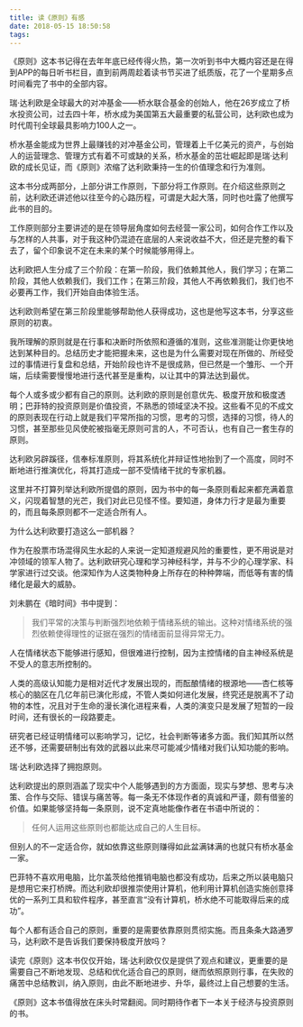 ```yaml
---
title: 读《原则》有感
date: 2018-05-15 18:50:58
tags:
---
```


《原则》这本书记得在去年年底已经传得火热，第一次听到书中大概内容还是在得到APP的每日听书栏目，直到前两周趁着读书节买进了纸质版，花了一个星期多点时间看完了书中的全部内容。


瑞·达利欧是全球最大的对冲基金——桥水联合基金的创始人，他在26岁成立了桥水投资公司，过去四十年，桥水成为美国第五大最重要的私营公司，达利欧也成为时代周刊全球最具影响力100人之一。<!-- more -->


桥水基金能成为世界上最赚钱的对冲基金公司，管理着上千亿美元的资产，与创始人的运营理念、管理方式有着不可或缺的关系，桥水基金的茁壮崛起即是瑞·达利欧的成长见证，而《原则》浓缩了达利欧秉持一生的价值理念和行为准则。


这本书分成两部分，上部分讲工作原则，下部分将工作原则。在介绍这些原则之前，达利欧还讲述他以往至今的心路历程，可谓是大起大落，同时也吐露了他撰写此书的目的。


工作原则部分主要讲述的是在领导层角度如何去经营一家公司，如何合作工作以及与怎样的人共事，对于我这种仍混迹在底层的人来说收益不大，但还是完整的看下去了，留个印象说不定在未来的某个时候能够用得上。


达利欧把人生分成了三个阶段：在第一阶段，我们依赖其他人，我们学习；在第二阶段，其他人依赖我们，我们工作；在第三阶段，其他人不再依赖我们，我们也不必要再工作，我们开始自由体验生活。


达利欧则希望在第三阶段里能够帮助他人获得成功，这也是他写这本书，分享这些原则的初衷。


我所理解的原则就是在行事和决断时所依照和遵循的准则，这些准测能让你更快地达到某种目的。总结历史才能把握未来，这也是为什么需要对现在所做的、所经受过的事情进行复盘和总结，开始阶段也许不是很成熟，但已然是一个雏形、一个开端，后续需要慢慢地进行迭代甚至是重构，以让其中的算法达到最优。


每个人或多或少都有自己的原则。达利欧的原则是创意优先、极度开放和极度透明；巴菲特的投资原则是价值投资，不熟悉的领域坚决不投。这些看不见的不成文的原则表现在行动上就是我们平常所指的习惯，思考的习惯，选择的习惯，待人的习惯，甚至那些见风使舵被指毫无原则可言的人，不可否认，也有自己一套生存的原则。


达利欧另辟蹊径，信奉标准原则，将其系统化并辩证性地抬到了一个高度，同时不断地进行推演优化，将其打造成一部不受情绪干扰的专家机器。


这里并不打算列举达利欧所提倡的原则，因为书中的每一条原则看起来都充满着意义，闪现着智慧的光芒，我们对此已见怪不怪。要知道，身体力行才是最为重要的，而且每条原则都不一定适合所有人。


为什么达利欧要打造这么一部机器？


作为在股票市场混得风生水起的人来说一定知道规避风险的重要性，更不用说是对冲领域的领军人物了。达利欧研究心理和学习神经科学，并与不少的心理学家、科学家进行过交谈。他深知作为人这类物种身上所存在的种种弊端，而低等有害的情绪化是最大的威胁。


刘未鹏在《暗时间》书中提到：


> 我们平常的决策与判断强烈地依赖于情绪系统的输出。这种对情绪系统的强烈依赖使得理性的证据在强烈的情绪面前显得异常无力。


人在情绪状态下能够进行感知，但很难进行控制，因为主控情绪的自主神经系统是不受人的意志所控制的。


人类的高级认知能力是相对近代才发展出现的，而酝酿情绪的根源地——杏仁核等核心的脑区在几亿年前已演化形成，不管人类如何进化发展，终究还是脱离不了动物的本性，况且对于生命的漫长演化进程来看，人类的演变只是发展了短暂的一段时间，还有很长的一段路要走。


研究者已经证明情绪可以影响学习，记忆，社会判断等诸多方面。我们知其所以然还不够，还需要研制出有效的武器以此来尽可能减少情绪对我们认知功能的影响。


瑞·达利欧选择了拥抱原则。


达利欧提出的原则涵盖了现实中个人能够遇到的方方面面，现实与梦想、思考与决策、合作与交际、错误与痛苦等。每一条无不体现作者的真诚和严谨，颇有借鉴的价值。如果能够坚持每一条原则，说不定真地能像作者在书语中所说的：


> 任何人运用这些原则也都能达成自己的人生目标。


但别人的不一定适合你，就如依靠这些原则赚得如此盆满钵满的也就只有桥水基金一家。


巴菲特不喜欢用电脑，比尔盖茨给他推销电脑也都没有成功，后来之所以装电脑只是想用它来打桥牌。而达利欧却很推崇使用计算机，他利用计算机创造实施创意择优的一系列工具和软件程序，甚至直言“没有计算机，桥水绝不可能取得后来的成功”。


每个人都有适合自己的原则，重要的是需要依靠原则贯彻实施。而且条条大路通罗马，达利欧不是告诉我们要保持极度开放吗？


读完《原则》这本书仅仅开始，瑞·达利欧仅仅是提供了观点和建议，更重要的是需要自己不断地发现、总结和优化适合自己的原则，继而依照原则行事，在失败的痛苦中总结教训，纳入原则，由此不断地进步、升华，最终过上自己想要的生活。


《原则》这本书值得放在床头时常翻阅。同时期待作者下一本关于经济与投资原则的书。
